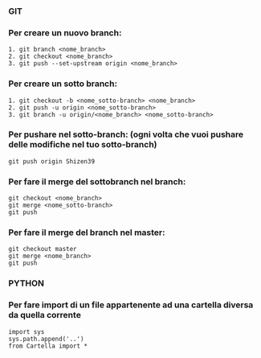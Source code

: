 
### GIT
### Per creare un nuovo branch:
    1. git branch <nome_branch>
    2. git checkout <nome_branch>
    3. git push --set-upstream origin <nome_branch>
    
### Per creare un sotto branch:
    1. git checkout -b <nome_sotto-branch> <nome_branch>
    2. git push -u origin <nome_sotto-branch> 
    3. git branch -u origin/<nome_branch> <nome_sotto-branch>
### Per pushare nel sotto-branch: (ogni volta che vuoi pushare delle modifiche nel tuo sotto-branch)
    git push origin Shizen39
### Per fare il merge del sottobranch nel branch: 
    git checkout <nome_branch>
    git merge <nome_sotto-branch>
    git push
    
### Per fare il merge del branch nel master:
    git checkout master
    git merge <nome_branch>
    git push



### PYTHON
### Per fare import di un file appartenente ad una cartella diversa da quella corrente
    import sys
    sys.path.append('..')
    from Cartella import *
